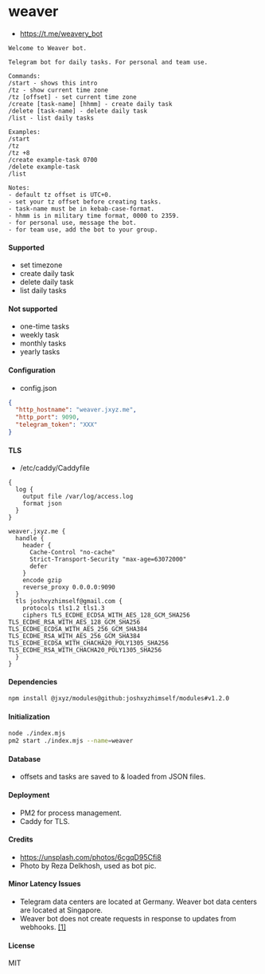 # weaver

- https://t.me/weavery_bot

```
Welcome to Weaver bot.

Telegram bot for daily tasks. For personal and team use.

Commands:
/start - shows this intro
/tz - show current time zone
/tz [offset] - set current time zone
/create [task-name] [hhmm] - create daily task
/delete [task-name] - delete daily task
/list - list daily tasks

Examples:
/start
/tz
/tz +8
/create example-task 0700
/delete example-task
/list

Notes:
- default tz offset is UTC+0.
- set your tz offset before creating tasks.
- task-name must be in kebab-case-format.
- hhmm is in military time format, 0000 to 2359.
- for personal use, message the bot.
- for team use, add the bot to your group. 
```

#### Supported

- set timezone
- create daily task
- delete daily task
- list daily tasks

#### Not supported

- one-time tasks
- weekly task
- monthly tasks
- yearly tasks

#### Configuration

- config.json

```json
{
  "http_hostname": "weaver.jxyz.me",
  "http_port": 9090,
  "telegram_token": "XXX"
}
```

#### TLS

- /etc/caddy/Caddyfile

```
{
  log {
    output file /var/log/access.log
    format json
  }
}

weaver.jxyz.me {
  handle {
    header {
      Cache-Control "no-cache"
      Strict-Transport-Security "max-age=63072000"
      defer
    }
    encode gzip
    reverse_proxy 0.0.0.0:9090
  }
  tls joshxyzhimself@gmail.com {
    protocols tls1.2 tls1.3
    ciphers TLS_ECDHE_ECDSA_WITH_AES_128_GCM_SHA256 TLS_ECDHE_RSA_WITH_AES_128_GCM_SHA256 TLS_ECDHE_ECDSA_WITH_AES_256_GCM_SHA384 TLS_ECDHE_RSA_WITH_AES_256_GCM_SHA384 TLS_ECDHE_ECDSA_WITH_CHACHA20_POLY1305_SHA256 TLS_ECDHE_RSA_WITH_CHACHA20_POLY1305_SHA256
  }
}
```

#### Dependencies

```sh
npm install @jxyz/modules@github:joshxyzhimself/modules#v1.2.0
```

#### Initialization

```sh
node ./index.mjs
pm2 start ./index.mjs --name=weaver
```

#### Database

- offsets and tasks are saved to & loaded from JSON files.

#### Deployment

- PM2 for process management.
- Caddy for TLS.

#### Credits

- https://unsplash.com/photos/6cgqD95Cfi8
- Photo by Reza Delkhosh, used as bot pic.

#### Minor Latency Issues

- Telegram data centers are located at Germany. Weaver bot data centers are located at Singapore.
- Weaver bot does not create requests in response to updates from webhooks. [[1]](https://core.telegram.org/bots/faq#how-can-i-make-requests-in-response-to-updates)

#### License

MIT